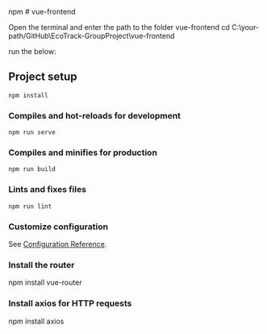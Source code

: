 npm # vue-frontend

Open the terminal and enter the path to the folder vue-frontend
cd C:\your-path/GitHub\EcoTrack-GroupProject\vue-frontend

run the below: 
## Project setup
```
npm install
```

### Compiles and hot-reloads for development
```
npm run serve
```

### Compiles and minifies for production
```
npm run build
```

### Lints and fixes files
```
npm run lint
```

### Customize configuration
See [Configuration Reference](https://cli.vuejs.org/config/).


### Install the router
npm install vue-router

### Install axios for HTTP requests
npm install axios


